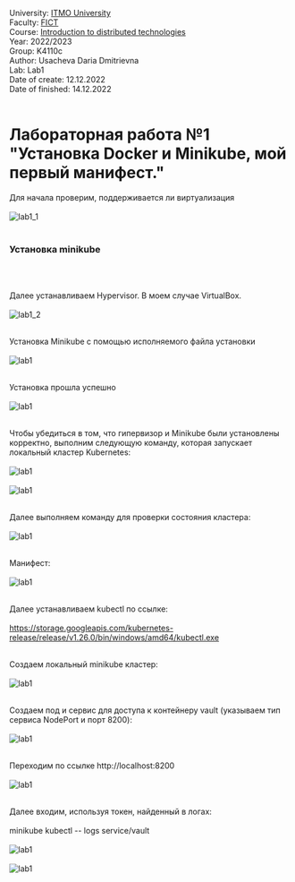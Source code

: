 University: [ITMO University](https://itmo.ru/ru/) <br>
Faculty: [FICT](https://fict.itmo.ru) <br>
Course: [Introduction to distributed technologies](https://github.com/itmo-ict-faculty/introduction-to-distributed-technologies) <br>
Year: 2022/2023 <br>
Group:  K4110c <br>
Author: Usacheva Daria Dmitrievna <br>
Lab: Lab1 <br>
Date of create: 12.12.2022 <br>
Date of finished: 14.12.2022 <br><br>

<h1>Лабораторная работа №1 "Установка Docker и Minikube, мой первый манифест." <br></h1>

Для начала проверим, поддерживается ли виртуализация<br><br>
 ![lab1_1](imgs/2022-12-14_20-07-48.png)<br><br>
<h3>Установка minikube</h3><br><br>

Далее устанавливаем Hypervisor. В моем случае VirtualBox.<br><br>
 ![lab1_2](imgs/2022-12-14_20-19-22.png)<br><br>
 
Установка Minikube с помощью исполняемого файла установки<br><br>
 ![lab1](imgs/2022-12-14_20-32-11.png)<br><br>
 
Установка прошла успешно<br><br>
 ![lab1](imgs/2022-12-14_20-40-28.png)<br><br>
 
Чтобы убедиться в том, что гипервизор и Minikube были установлены корректно, выполним следующую команду, которая запускает локальный кластер Kubernetes:<br><br>
 ![lab1](imgs/2022-12-14_20-49-58.png)<br><br> 
 ![lab1](imgs/2022-12-14_20-51-50.png)<br><br>
 
Далее выполняем команду для проверки состояния кластера:<br><br>
 ![lab1](imgs/2022-12-14_20-53-00.png)<br><br>

Манифест:<br><br>
 ![lab1](imgs/2022-12-14_21-07-06.png)<br><br>
 
Далее устанавливаем kubectl по ссылке:<br><br>
 https://storage.googleapis.com/kubernetes-release/release/v1.26.0/bin/windows/amd64/kubectl.exe <br><br>
 
Создаем локальный minikube кластер:<br><br>
 ![lab1](imgs/2022-12-14_22-32-32.png)<br><br>
 
Создаем под и сервис для доступа к контейнеру vault (указываем тип сервиса NodePort и порт 8200):<br><br>
 ![lab1](imgs/2022-12-15_01-50-54.png)<br><br>
 
Переходим по ссылке http://localhost:8200<br><br>
 ![lab1](imgs/2022-12-15_01-56-23.png)<br><br>
 
Далее входим, используя токен, найденный в логах:<br><br>
minikube kubectl -- logs service/vault<br><br>
![lab1](imgs/2022-12-15_02-02-03.png)<br><br>
![lab1](imgs/2022-12-15_02-04-23.png)<br><br>

 
 


